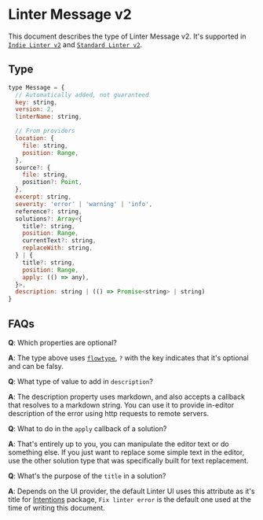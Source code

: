 # Linter Message v2

This document describes the type of Linter Message v2. It's supported in [`Indie Linter v2`](indie-linter-v2.md) and [`Standard Linter v2`](standard-linter-v2.md).

## Type

```js
type Message = {
  // Automatically added, not guaranteed
  key: string,
  version: 2,
  linterName: string,

  // From providers
  location: {
    file: string,
    position: Range,
  },
  source?: {
    file: string,
    position?: Point,
  },
  excerpt: string,
  severity: 'error' | 'warning' | 'info',
  reference?: string,
  solutions?: Array<{
    title?: string,
    position: Range,
    currentText?: string,
    replaceWith: string,
  } | {
    title?: string,
    position: Range,
    apply: (() => any),
  }>,
  description: string | (() => Promise<string> | string)
}
```

## FAQs

**Q**: Which properties are optional?

**A**: The type above uses [`flowtype`](https://flowtype.org/), `?` with the key indicates that it's optional and can be falsy.

**Q**: What type of value to add in `description`?

**A**: The description property uses markdown, and also accepts a callback that resolves to a markdown string. You can use it to provide in-editor description of the error using http requests to remote servers.

**Q**: What to do in the `apply` callback of a solution?

**A**: That's entirely up to you, you can manipulate the editor text or do something else. If you just want to replace some simple text in the editor, use the other solution type that was specifically built for text replacement.

**Q**: What's the purpose of the `title` in a solution?

**A**: Depends on the UI provider, the default Linter UI uses this attribute as it's title for [Intentions](https://atom.io/packages/intentions) package, `Fix linter error` is the default one used at the time of writing this document.
